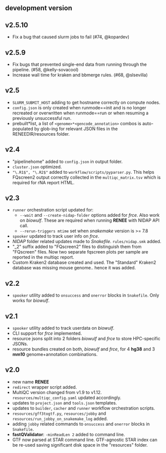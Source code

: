 ## development version

## v2.5.10

- Fix a bug that caused slurm jobs to fail (#74, @kopardev)

## v2.5.9

- Fix bugs that prevented single-end data from running through the pipeline. (#58, @kelly-sovacool)
- Increase wall time for kraken and bbmerge rules. (#68, @slsevilla)

## v2.5

- `SLURM_SUBMIT_HOST` adding to get hostname correctly on compute nodes.
- `config.json` is only created when runmode==init and is no longer recreated or overwritten when runmode==run or when resuming a previously unsuccessful run.
- prebuilt*list, a list of `<genome>*<gencode_annotation>` combos is auto-populated by glob-ing for relevant JSON files in the RENEEDIR/resources folder.

## v2.4

- "pipelinehome" added to `config.json` in output folder.
- `cluster.json` optimized.
- `"\.R1$", "\.R2$"` added to `workflow/scripts/pyparser.py`. This helps FQscreen2 output correctly collected in the `multiqc_matrix.tsv` which is required for rNA report HTML.

## v2.3

- `runner` orchestration script updated for:
  - `--wait` and `--create-nidap-folder` options added for _frce_. Also work on _biowulf_. These are required when running **RENEE** with NIDAP API call.
  - `--rerun-triggers mtime` set when _snakemake_ version is >= 7.8
- `spooker` updated to track user info on _frce_.
- _NIDAP_ folder related updates made to _Snakefile_. `rules/nidap.smk` added.
- "\_2" suffix added to "FQscreen2" files to distinguish them from "FQscreen" files. Now two separate fqscreen plots per sample are reported in the multiqc report.
- Custom Kraken2 database created and used. The "Standard" Kraken2 database was missing mouse genome.. hence it was added.

## v2.2

- `spooker` utility added to `onsuccess` and `onerror` blocks in `Snakefile`. Only works for _biowulf_.

## v2.1

- `spooker` utility added to track userdata on _biowulf_.
- CLI support for _frce_ implemented.
- resource jsons split into 2 folders _biowulf_ and _frce_ to store HPC-specific JSONs.
- resource bundles created on both, _biowulf_ and _frce_, for 4 **hg38** and 3 **mm10** genome+annotation combinations.

## v2.0

- new name **RENEE**
- `redirect` wrapper script added.
- MultiQC version changed from v1.9 to v1.12. `resources/multiqc_config.yaml` updated accordingly.
- updates to `project.json` and `tools.json` templates.
- updates to `builder`, `cacher` and `runner` workflow orchestration scripts.
- `resources/gff3togtf.py`, `resources/jobby` and `resources/run_jobby_on_snakemake_log` added.
- adding `jobby` related commands to `onsuccess` and `onerror` blocks in `Snakefile`.
- **fastQValidator**: `-minReadLen 2` added to command line.
- GTF now parsed at STAR command line. GTF-agnostic STAR index can be re-used saving significant disk space in the "resources" folder.
